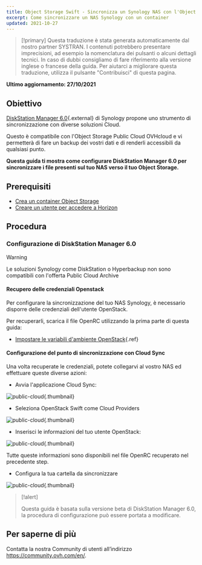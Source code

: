 ```yaml
---
title: Object Storage Swift - Sincronizza un Synology NAS con l'Object Storage
excerpt: Come sincronizzare un NAS Synology con un container
updated: 2021-10-27
---
```


> [!primary]
> Questa traduzione è stata generata automaticamente dal nostro partner SYSTRAN. I contenuti potrebbero presentare imprecisioni, ad esempio la nomenclatura dei pulsanti o alcuni dettagli tecnici. In caso di dubbi consigliamo di fare riferimento alla versione inglese o francese della guida. Per aiutarci a migliorare questa traduzione, utilizza il pulsante "Contribuisci" di questa pagina.
>

**Ultimo aggiornamento: 27/10/2021**

## Obiettivo

[DiskStation Manager 6.0](https://www.synology.com/en-global/dsm/6.0beta){.external} di Synology propone uno strumento di sincronizzazione con diverse soluzioni Cloud.

Questo è compatibile con l'Object Storage Public Cloud OVHcloud e vi permetterà di fare un backup dei vostri dati e di renderli accessibili da qualsiasi punto.


**Questa guida ti mostra come configurare DiskStation Manager 6.0 per sincronizzare i file presenti sul tuo NAS verso il tuo Object Storage.**

## Prerequisiti

- [Crea un container Object Storage](/pages/cloud/storage/object_storage/pcs_create_container)
- [Creare un utente per accedere a Horizon](/pages/platform/public-cloud/create_and_delete_a_user#crea-un-utente-openstack)

## Procedura

### Configurazione di DiskStation Manager 6.0

> [!warning]
>
> Le soluzioni Synology come DiskStation o Hyperbackup non sono compatibili con l'offerta Public Cloud Archive
>

#### Recupero delle credenziali Openstack

Per configurare la sincronizzazione del tuo NAS Synology, è necessario disporre delle credenziali dell'utente OpenStack.

Per recuperarli, scarica il file OpenRC utilizzando la prima parte di questa guida:

- [Impostare le variabili d'ambiente OpenStack](/pages/platform/public-cloud/loading_openstack_environment_variables#step-1-recupera-le-variabili){.ref}

#### Configurazione del punto di sincronizzazione con Cloud Sync

Una volta recuperate le credenziali, potete collegarvi al vostro NAS ed effettuare queste diverse azioni:

- Avvia l'applicazione Cloud Sync:

![public-cloud](images/3791.png){.thumbnail}

- Seleziona OpenStack Swift come Cloud Providers

![public-cloud](images/3788.png){.thumbnail}

- Inserisci le informazioni del tuo utente OpenStack:

![public-cloud](images/3792.png){.thumbnail}

Tutte queste informazioni sono disponibili nel file OpenRC recuperato nel precedente step.

- Configura la tua cartella da sincronizzare

![public-cloud](images/3790.png){.thumbnail}

> [!alert]
>
> Questa guida è basata sulla versione beta di DiskStation Manager 6.0, la procedura di configurazione può essere portata a modificare.
>

## Per saperne di più

Contatta la nostra Community di utenti all’indirizzo <https://community.ovh.com/en/>.